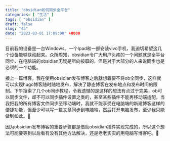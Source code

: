 ```yaml
---
title: "obsidian如何同步全平台"
categories: [ "生活" ]
tags: [ "obsidian" ]
draft: false
slug: "45"
date: "2023-03-01 17:09:00" +0800
---
```


目前我的设备是一台Windows、一个Ipad和一部安装vivo手机，我迫切希望这几个设备能够联动起来。众所周知，obsidian令广大用户头疼的一个问题就是全平台同步，在电脑端的obsidian无疑是所向披靡的，但是对于大部分的人来说同步也是必须的一个功能。

接上一篇博客，我在使用obsidian发布博客之后就想着要不将ob全同步，这样就可以实现hugo博客随时随地发布，解决了静态博客在发布地点和发布时间的限制。下午搜索了几个ob同步教程，令我遗憾的是这样的想法有点过于完美，ob可以同步文件，却不可以同步插件设置之类的，甚至某些插件不能再移动端适配，当我把我的所有博客文件同步至移动端时，我就不能享受在电脑端的新建博客这样的便捷功能，但至少可以写一篇文章同步到电脑端，然后打开电脑发布，至少我只能做到如此。👏

因为obsidian发布博客的重要步骤都是借助obsidian插件实现完成的，所以这个想法可能要等到以后看有没有其他方法解决，还是老老实实的用电脑写博客吧。🤡




